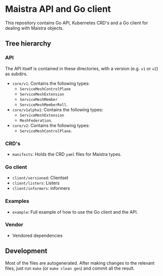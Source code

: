 # Maistra API and Go client

This repository contains Go API, Kubernetes CRD's and a Go client for dealing with Maistra objects.

## Tree hierarchy

### API
The API itself is contained in these directories, with a version (e.g. `v1` or `v2`) as subdirs.

 - `core/v1`: Contains the following types:
   - `ServiceMeshControlPlane`
   - `ServiceMeshExtension`
   - `ServiceMeshMember`
   - `ServiceMeshMemberRoll`.
 - `core/v1alpha1`: Contains the following types:
   - `ServiceMeshExtension`
   - `MeshFederation`.
 - `core/v2`: Contains the following types:
   - `ServiceMeshControlPlane`.

### CRD's
 - `manifests`: Holds the CRD `yaml` files for Maistra types.

### Go client
 - `client/versioned`: Clientset
 - `client/listers`: Listers
 - `client/informers`: informers

### Examples
 - `example`: Full example of how to use the Go client and the API.

### Vendor
 - Vendored dependencies

## Development

Most of the files are autogenerated. After making changes to the relevant files, just run `make` (or `make clean gen`) and commit all the result.

